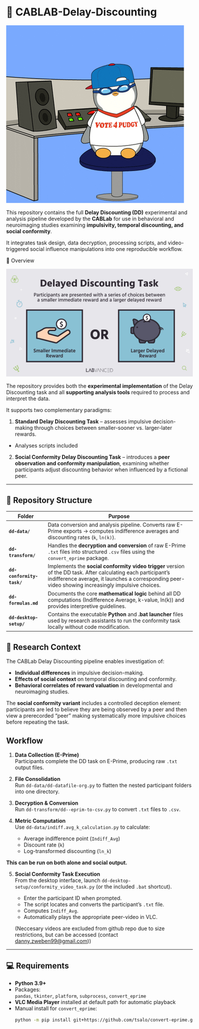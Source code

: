 # 🧩 CABLAB-Delay-Discounting

![gif](images/delay.gif)

This repository contains the full **Delay Discounting (DD)** experimental and analysis pipeline developed by the **CABLab** for use in behavioral and neuroimaging studies examining **impulsivity, temporal discounting, and social conformity**.  

It integrates task design, data decryption, processing scripts, and video-triggered social influence manipulations into one reproducible workflow.



 🎯 Overview

 ![pic](images/delay.png)

The repository provides both the **experimental implementation** of the Delay Discounting task and all **supporting analysis tools** required to process and interpret the data.  

It supports two complementary paradigms:

1. **Standard Delay Discounting Task** – assesses impulsive decision-making through choices between smaller-sooner vs. larger-later rewards.  
+ Analyses scripts included
2. **Social Conformity Delay Discounting Task** – introduces a **peer observation and conformity manipulation**, examining whether participants adjust discounting behavior when influenced by a fictional peer.

---

## 🧱 Repository Structure

| Folder | Purpose |
|---------|----------|
| **`dd-data/`** | Data conversion and analysis pipeline. Converts raw E-Prime exports → computes indifference averages and discounting rates (`k`, `ln(k)`). |
| **`dd-transform/`** | Handles the **decryption and conversion** of raw E-Prime `.txt` files into structured `.csv` files using the `convert_eprime` package. |
| **`dd-conformity-task/`** | Implements the **social conformity video trigger** version of the DD task. After calculating each participant’s indifference average, it launches a corresponding peer-video showing increasingly impulsive choices. |
| **`dd-formulas.md`** | Documents the core **mathematical logic** behind all DD computations (Indifference Average, k-value, ln(k)) and provides interpretive guidelines. |
| **`dd-desktop-setup/`** | Contains the executable **Python** and **.bat launcher** files used by research assistants to run the conformity task locally without code modification. |




## 🧪 Research Context

The CABLab Delay Discounting pipeline enables investigation of:
- **Individual differences** in impulsive decision-making.  
- **Effects of social context** on temporal discounting and conformity.  
- **Behavioral correlates of reward valuation** in developmental and neuroimaging studies.

The **social conformity variant** includes a controlled deception element: participants are led to believe they are being observed by a peer and then view a prerecorded “peer” making systematically more impulsive choices before repeating the task.


## Workflow

1. **Data Collection (E-Prime)**  
   Participants complete the DD task on E-Prime, producing raw `.txt` output files.

2. **File Consolidation**  
   Run `dd-data/dd-datafile-org.py` to flatten the nested participant folders into one directory.

3. **Decryption & Conversion**  
   Run `dd-transform/dd--eprim-to-csv.py` to convert `.txt` files to `.csv`.

4. **Metric Computation**  
   Use `dd-data/indiff.avg_k_calculation.py` to calculate:
   - Average indifference point (`Indiff_Avg`)
   - Discount rate (`k`)
   - Log-transformed discounting (`ln_k`)

**This can be run on both alone and social output.**

5. **Social Conformity Task Execution**  
   From the desktop interface, launch `dd-desktop-setup/conformity_video_task.py` (or the included `.bat` shortcut).  
   - Enter the participant ID when prompted.  
   - The script locates and converts the participant’s `.txt` file.  
   - Computes `Indiff_Avg`.  
   - Automatically plays the appropriate peer-video in VLC.

   (Neccesary videos are excluded from github repo due to size restrictions, but can be accessed (contact danny.zweben99@gmail.com))

---

## 💻 Requirements

- **Python 3.9+**
- Packages:  
  `pandas`, `tkinter`, `platform`, `subprocess`, `convert_eprime`
- **VLC Media Player** installed at default path for automatic playback  
- Manual install for `convert_eprime`:  
  ```bash
  python -m pip install git+https://github.com/tsalo/convert-eprime.git
